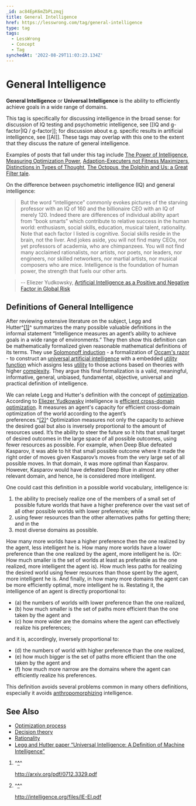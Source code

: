 ```yaml
---
_id: ac84EpK6mZbPLzmqj
title: General Intelligence
href: https://lesswrong.com/tag/general-intelligence
type: tag
tags:
  - LessWrong
  - Concept
  - Tag
synchedAt: '2022-08-29T11:03:23.134Z'
---
```

# General Intelligence

**General Intelligence** or **Universal Intelligence** is the ability to efficiently achieve goals in a wide range of domains. 

This tag is specifically for discussing intelligence in the broad sense: for discussion of IQ testing and psychometric intelligence, see [[IQ and g-factor|IQ / g-factor]]; for discussion about e.g. specific results in artificial intelligence, see [[AI]]. These tags may overlap with this one to the extent that they discuss the nature of general intelligence.

Examples of posts that fall under this tag include [The Power of Intelligence](https://www.lesswrong.com/posts/aiQabnugDhcrFtr9n/the-power-of-intelligence), [Measuring Optimization Power](https://www.lesswrong.com/posts/Q4hLMDrFd8fbteeZ8/measuring-optimization-power), [Adaption-Executers not Fitness Maximizers](https://www.lesswrong.com/posts/XPErvb8m9FapXCjhA/adaptation-executers-not-fitness-maximizers), [Distinctions in Types of Thought](https://www.lesswrong.com/posts/FbQ9Y9pBif5xZ7w2f/distinctions-in-types-of-thought), [The Octopus, the Dolphin and Us: a Great Filter tale](https://www.lesswrong.com/posts/GMqZ2ofMnxwhoa7fD/the-octopus-the-dolphin-and-us-a-great-filter-tale).

On the difference between psychometric intelligence (IQ) and general intelligence:

> But the word “intelligence” commonly evokes pictures of the starving professor with an IQ of 160 and the billionaire CEO with an IQ of merely 120. Indeed there are differences of individual ability apart from “book smarts” which contribute to relative success in the human world: enthusiasm, social skills, education, musical talent, rationality. Note that each factor I listed is cognitive. Social skills reside in the brain, not the liver. And jokes aside, you will not find many CEOs, nor yet professors of academia, who are chimpanzees. You will not find many acclaimed rationalists, nor artists, nor poets, nor leaders, nor engineers, nor skilled networkers, nor martial artists, nor musical composers who are mice. Intelligence is the foundation of human power, the strength that fuels our other arts.

> \-\- Eliezer Yudkowsky, [Artificial Intelligence as a Positive and Negative Factor in Global Risk](https://intelligence.org/files/AIPosNegFactor.pdf)

## Definitions of General Intelligence

After reviewing extensive literature on the subject, Legg and Hutter^[\[1\]](#fnosnb04qur8)^ summarizes the many possible valuable definitions in the informal statement “Intelligence measures an agent’s ability to achieve goals in a wide range of environments.” They then show this definition can be mathematically formalized given reasonable mathematical definitions of its terms. They use [Solomonoff induction](https://lessestwrong.com/tag/solomonoff-induction) \- a formalization of [Occam's razor](https://lessestwrong.com/tag/occam-s-razor) \- to construct an [universal artificial intelligence](https://lessestwrong.com/tag/aixi) with a embedded [utility function](https://lessestwrong.com/tag/utility-functions) which assigns less [utility](https://lessestwrong.com/tag/expected-utility) to those actions based on theories with higher [complexity](https://wiki.lesswrong.com/wiki/Kolmogorov_complexity). They argue this final formalization is a valid, meaningful, informative, general, unbiased, fundamental, objective, universal and practical definition of intelligence.

We can relate Legg and Hutter's definition with the concept of [optimization](https://lessestwrong.com/tag/optimization). According to [Eliezer Yudkowsky](https://lessestwrong.com/tag/eliezer-yudkowsky) intelligence is [efficient cross-domain optimization](https://lessestwrong.com/lw/vb/efficient_crossdomain_optimization/). It measures an agent's capacity for efficient cross-domain optimization of the world according to the agent’s preferences.^[\[2\]](#fn7hbpdfpe6x3)^ Optimization measures not only the capacity to achieve the desired goal but also is inversely proportional to the amount of resources used. It’s the ability to steer the future so it hits that small target of desired outcomes in the large space of all possible outcomes, using fewer resources as possible. For example, when Deep Blue defeated Kasparov, it was able to hit that small possible outcome where it made the right order of moves given Kasparov’s moves from the very large set of all possible moves. In that domain, it was more optimal than Kasparov. However, Kasparov would have defeated Deep Blue in almost any other relevant domain, and hence, he is considered more intelligent.

One could cast this definition in a possible world vocabulary, intelligence is:

1.  the ability to precisely realize one of the members of a small set of possible future worlds that have a higher preference over the vast set of all other possible worlds with lower preference; while
2.  using fewer resources than the other alternatives paths for getting there; and in the
3.  most diverse domains as possible.

How many more worlds have a higher preference then the one realized by the agent, less intelligent he is. How many more worlds have a lower preference than the one realized by the agent, more intelligent he is. (Or: How much smaller is the set of worlds at least as preferable as the one realized, more intelligent the agent is). How much less paths for realizing the desired world using fewer resources than those spent by the agent, more intelligent he is. And finally, in how many more domains the agent can be more efficiently optimal, more intelligent he is. Restating it, the intelligence of an agent is directly proportional to:

- (a) the numbers of worlds with lower preference than the one realized,
- (b) how much smaller is the set of paths more efficient than the one taken by the agent and
- (c) how more wider are the domains where the agent can effectively realize his preferences;

and it is, accordingly, inversely proportional to:

- (d) the numbers of world with higher preference than the one realized,
- (e) how much bigger is the set of paths more efficient than the one taken by the agent and
- (f) how much more narrow are the domains where the agent can efficiently realize his preferences.

This definition avoids several problems common in many others definitions, especially it avoids [anthropomorphizing](https://lessestwrong.com/tag/anthropomorphism) intelligence.

## See Also

- [Optimization process](https://lessestwrong.com/tag/optimization)
- [Decision theory](https://lessestwrong.com/tag/decision-theory)
- [Rationality](https://lessestwrong.com/tag/rationality)
- [Legg and Hutter paper “Universal Intelligence: A Deﬁnition of Machine Intelligence”](http://arxiv.org/pdf/0712.3329.pdf)

1.  ^**[^](#fnrefosnb04qur8)**^
    
    http://arxiv.org/pdf/0712.3329.pdf
    
2.  ^**[^](#fnref7hbpdfpe6x3)**^
    
    http://intelligence.org/files/IE-EI.pdf
